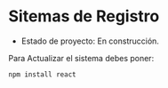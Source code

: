 <h1>Sitemas de Registro</h1>

- Estado de proyecto: En construcción.

Para Actualizar el sistema debes poner: 

``` npm install react ```
